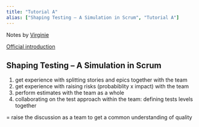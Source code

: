 ```yaml
---
title: "Tutorial A"
alias: ["Shaping Testing – A Simulation in Scrum", "Tutorial A"]
---
```

Notes by [Virginie](people/Virginie.md)

[Official introduction](https://conference.eurostarsoftwaretesting.com/event/2022/shaping-testing-a-simulation-in-scrum/)

##  Shaping Testing – A Simulation in Scrum
1) get experience with splitting stories and epics together with the team
2) get experience with raising risks (probabiblity x impact) with the team
3) perform estimates with the team as a whole
4) collaborating on the test approach within the team: defining tests levels together



= raise the discussion as a team to get a common understanding of quality